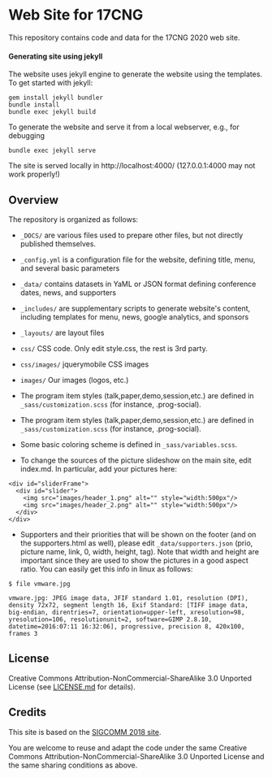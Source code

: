 #  Web Site for 17CNG

This repository contains code and data for the 17CNG 2020 web site.

#### Generating site using jekyll

The website uses jekyll engine to generate the website using the templates. To get started with jekyll:

    gem install jekyll bundler
    bundle install
    bundle exec jekyll build

To generate the website and serve it from a local webserver, e.g., for debugging
 
    bundle exec jekyll serve

The site is served locally in http://localhost:4000/ (127.0.0.1:4000 may not work properly!)

## Overview

The repository is organized as follows:

* `_DOCS/`      are various files used to prepare other files, but not directly published themselves.

* `_config.yml` is a configuration file for the website, defining title, menu, and several basic parameters
* `_data/`      contains datasets in YaML or JSON format defining conference dates, news, and supporters
* `_includes/`  are supplementary scripts to generate website's content, including templates for menu, news, google analytics, and sponsors
* `_layouts/`   are layout files

* `css/`        CSS code. Only edit style.css, the rest is 3rd party.
* `css/images/` jquerymobile CSS images
* `images/`     Our images (logos, etc.)
- The program item styles (talk,paper,demo,session,etc.) are defined in `_sass/customization.scss` (for instance, .prog-social).
- The program item styles (talk,paper,demo,session,etc.) are defined in `_sass/customization.scss` (for instance, .prog-social).
- Some basic coloring scheme is defined in `_sass/variables.scss`.

- To change the sources of the picture slideshow on the main site, edit index.md. In particular, add your pictures here:
```
<div id="sliderFrame">
  <div id="slider">
    <img src="images/header_1.png" alt="" style="width:500px"/>
    <img src="images/header_2.png" alt="" style="width:500px"/>
  </div>
</div>
```

- Supporters and their priorities that will be shown on the footer (and on the supporters.html as well), 
please edit `_data/supporters.json` (prio, picture name, link, 0, width, height, tag). Note that width and height are important since they are used to show the pictures in a good aspect ratio. You can easily get this info in linux as follows:
```
$ file vmware.jpg

vmware.jpg: JPEG image data, JFIF standard 1.01, resolution (DPI), density 72x72, segment length 16, Exif Standard: [TIFF image data, big-endian, direntries=7, orientation=upper-left, xresolution=98, yresolution=106, resolutionunit=2, software=GIMP 2.8.10, datetime=2016:07:11 16:32:06], progressive, precision 8, 420x100, frames 3
```

## License

Creative Commons Attribution-NonCommercial-ShareAlike 3.0 Unported License (see [LICENSE.md](LICENSE.md) for details).

## Credits

This site is based on the [SIGCOMM 2018 site](https://github.com/cslev/sigcomm_2018).

You are welcome to reuse and adapt the code under the same Creative Commons Attribution-NonCommercial-ShareAlike 3.0 Unported License and the same sharing conditions as above.
